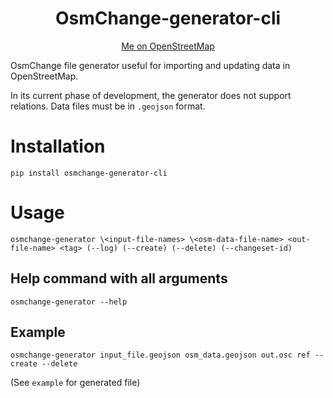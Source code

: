 <h1 align="center">OsmChange-generator-cli</h1>
<p align="center"><a href="https://www.openstreetmap.org/user/kwiatek_123)">Me on OpenStreetMap</a></p>

OsmChange file generator useful for importing and updating data in OpenStreetMap.

In its current phase of development, the generator does not support relations. Data files must be in `.geojson` format.

# Installation
```
pip install osmchange-generator-cli
```

# Usage

```
osmchange-generator \<input-file-names> \<osm-data-file-name> <out-file-name> <tag> (--log) (--create) (--delete) (--changeset-id)
```
## Help command with all arguments
```
osmchange-generator --help
```
## Example
```
osmchange-generator input_file.geojson osm_data.geojson out.osc ref --create --delete
```
(See `example` for generated file)